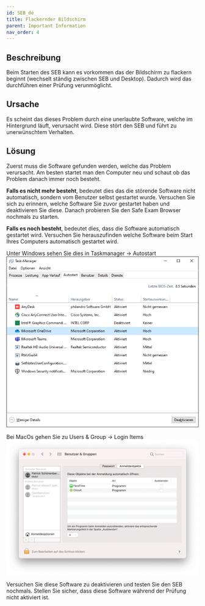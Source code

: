 ```yaml
---
id: SEB_de
title: Flackernder Bildschirm
parent: Important Information
nav_order: 4
---
```


## Beschreibung
Beim Starten des SEB kann es vorkommen das der Bildschirm zu flackern beginnt (wechselt ständig zwischen SEB und Desktop). Dadurch wird das durchführen einer Prüfung verunmöglicht.

## Ursache
Es scheint das dieses Problem durch eine unerlaubte Software, welche im Hintergrund läuft, verursacht wird. Diese stört den SEB und führt zu unerwünschtem Verhalten.

## Lösung
Zuerst muss die Software gefunden werden, welche das Problem verursacht. Am besten startet man den Computer neu und schaut ob das Problem danach immer noch besteht.

**Falls es nicht mehr besteht**, bedeutet dies das die störende Software nicht automatisch, sondern vom Benutzer selbst gestartet wurde. Versuchen Sie sich zu erinnern, welche Software Sie zuvor gestartet haben und deaktivieren Sie diese. Danach probieren Sie den Safe Exam Browser nochmals zu starten.

**Falls es noch besteht**, bedeutet dies, dass die Software automatisch gestartet wird. Versuchen Sie herauszufinden welche Software beim Start Ihres Computers automatisch gestartet wird.

Unter Windows sehen Sie dies in Taskmanager -> Autostart
[![flickering_screen_autostart_windows](assets/flickering_screen_autostart_windows.PNG)](assets/flickering_screen_autostart_windows.PNG)

Bei MacOs gehen Sie zu Users & Group -> Login Items
[![flickering_screen_autostart_macos](assets/flickering_screen_autostart_macos.PNG)](assets/flickering_screen_autostart_macos.PNG)

Versuchen Sie diese Software zu deaktivieren und testen Sie den SEB nochmals.
Stellen Sie sicher, dass diese Software während der Prüfung nicht aktiviert ist.